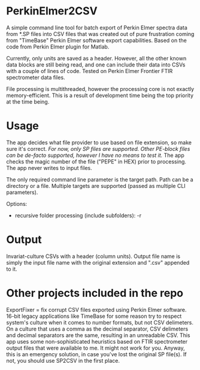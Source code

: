 # PerkinElmer2CSV
A simple command line tool for batch export of Perkin Elmer spectra data from \*.SP files into CSV files that was created out of pure frustration coming from "TimeBase" Perkin Elmer software export capabilities.
Based on the code from Perkin Elmer plugin for Matlab.

Currently, only units are saved as a header. However, all the other known data blocks are still being read, and one can include their data into CSVs with a couple of lines of code.
Tested on Perkin Elmer Frontier FTIR spectrometer data files.

File processing is multithreaded, however the processing core is not exactly memory-efficient. This is a result of development time being the top priority at the time being.

# Usage
The app decides what file provider to use based on file extension, so make sure it's correct. 
*For now, only SP files are supported. Other PE-block files can be de-facto supported, however I have no means to test it.*
The app checks the magic number of the file ("PEPE" in HEX) prior to processing.
The app never writes to input files.

The only required command line parameter is the target path. Path can be a directory or a file. Multiple targets are supported (passed as multiple CLI parameters).

Options:
 - recursive folder processing (include subfolders): -r

# Output
Invariat-culture CSVs with a header (column units). Output file name is simply the input file name with the original extension and ".csv" appended to it.

# Other projects included in the repo
ExportFixer = fix corrupt CSV files exported using Perkin Elmer software.
16-bit legacy applications like TimeBase for some reason try to respect system's culture when it comes to number formats, but not CSV delimeters.
On a culture that uses a comma as the decimal separator, CSV delimeters and decimal separators are the same, resulting in an unreadable CSV.
This app uses some non-sophisticated heuristics based on FTIR spectrometer output files that were available to me. It might not work for you.
Anyway, this is an emergency solution, in case you've lost the original SP file(s). If not, you should use SP2CSV in the first place.
